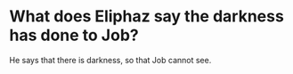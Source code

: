 # What does Eliphaz say the darkness has done to Job?

He says that there is darkness, so that Job cannot see.
